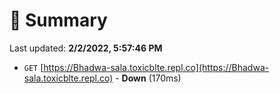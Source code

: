 # 📖 Summary
Last updated: **2/2/2022, 5:57:46 PM**

- `GET` [https://Bhadwa-sala.toxicblte.repl.co](https://Bhadwa-sala.toxicblte.repl.co) - **Down** (170ms)
